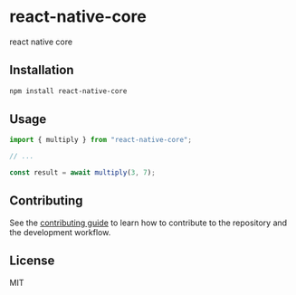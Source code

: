 # react-native-core

react native core

## Installation

```sh
npm install react-native-core
```

## Usage

```js
import { multiply } from "react-native-core";

// ...

const result = await multiply(3, 7);
```

## Contributing

See the [contributing guide](CONTRIBUTING.md) to learn how to contribute to the repository and the development workflow.

## License

MIT
